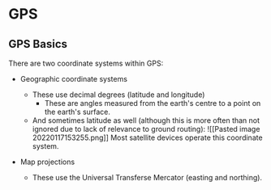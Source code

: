 # GPS

## GPS Basics

There are two coordinate systems within GPS:
- Geographic coordinate systems
	- These use decimal degrees (latitude and longitude)
		- These are angles measured from the earth's centre to a point on the earth's surface.
	- And sometimes latitude as well (although this is more often than not ignored due to lack of relevance to ground routing):
	![[Pasted image 20220117153255.png]] 
	Most satellite devices operate this coordinate system.

- Map projections
	- These use the Universal Transferse Mercator (easting and northing).

